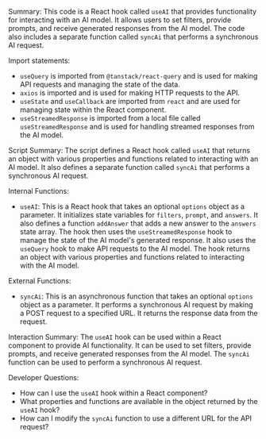 Summary:
This code is a React hook called `useAI` that provides functionality for interacting with an AI model. It allows users to set filters, provide prompts, and receive generated responses from the AI model. The code also includes a separate function called `syncAi` that performs a synchronous AI request.

Import statements:
- `useQuery` is imported from `@tanstack/react-query` and is used for making API requests and managing the state of the data.
- `axios` is imported and is used for making HTTP requests to the API.
- `useState` and `useCallback` are imported from `react` and are used for managing state within the React component.
- `useStreamedResponse` is imported from a local file called `useStreamedResponse` and is used for handling streamed responses from the AI model.

Script Summary:
The script defines a React hook called `useAI` that returns an object with various properties and functions related to interacting with an AI model. It also defines a separate function called `syncAi` that performs a synchronous AI request.

Internal Functions:
- `useAI`: This is a React hook that takes an optional `options` object as a parameter. It initializes state variables for `filters`, `prompt`, and `answers`. It also defines a function `addAnswer` that adds a new answer to the `answers` state array. The hook then uses the `useStreamedResponse` hook to manage the state of the AI model's generated response. It also uses the `useQuery` hook to make API requests to the AI model. The hook returns an object with various properties and functions related to interacting with the AI model.

External Functions:
- `syncAi`: This is an asynchronous function that takes an optional `options` object as a parameter. It performs a synchronous AI request by making a POST request to a specified URL. It returns the response data from the request.

Interaction Summary:
The `useAI` hook can be used within a React component to provide AI functionality. It can be used to set filters, provide prompts, and receive generated responses from the AI model. The `syncAi` function can be used to perform a synchronous AI request.

Developer Questions:
- How can I use the `useAI` hook within a React component?
- What properties and functions are available in the object returned by the `useAI` hook?
- How can I modify the `syncAi` function to use a different URL for the API request?